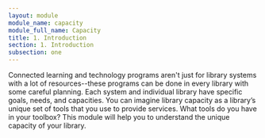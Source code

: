 ```yaml
---
layout: module
module_name: capacity
module_full_name: Capacity
title: 1. Introduction
section: 1. Introduction 
subsection: one
---
```


Connected learning and technology programs aren't just for library systems with a lot of resources--these programs can be done in every library with some careful planning. Each system and individual library have specific goals, needs, and capacities. You can imagine library capacity as a library’s unique set of tools that you use to provide services. What tools do you have in your toolbox? This module will help you to understand the unique capacity of your library.
